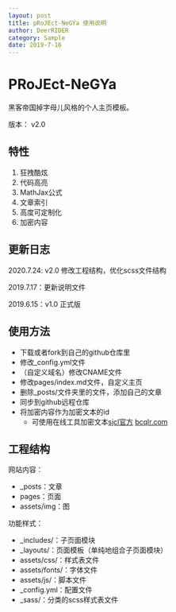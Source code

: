 ```yaml
---
layout: post
title: pRoJEct-NeGYa 使用说明
author: DeerRIDER
category: Sample
date: 2019-7-16
---
```


# PRoJEct-NeGYa

黑客帝国掉字母儿风格的个人主页模板。

版本： v2.0

## 特性

1. 狂拽酷炫
2. 代码高亮
3. MathJax公式
4. 文章索引
5. 高度可定制化
6. 加密内容

## 更新日志

2020.7.24: v2.0 修改工程结构，优化scss文件结构

2019.7.17：更新说明文件

2019.6.15：v1.0 正式版

## 使用方法

* 下载或者fork到自己的github仓库里
* 修改_config.yml文件
* （自定义域名）修改CNAME文件
* 修改pages/index.md文件，自定义主页
* 删除_posts/文件夹里的文件，添加自己的文章
* 同步到github远程仓库
* 将加密内容作为加密文本的id
  * 可使用在线工具加密文本[sjcl官方](http://bitwiseshiftleft.github.io/sjcl/demo/)  [bcqlr.com](http://bcqlr.com/sjcl/)

## 工程结构

网站内容：
* _posts：文章
* pages：页面
* assets/img：图

功能样式：
* _includes/：子页面模块
* _layouts/：页面模板（单纯地组合子页面模块）
* assets/css/：样式表文件
* assets/fonts/：字体文件
* assets/js/：脚本文件
* _config.yml：配置文件
* _sass/：分类的scss样式表文件

